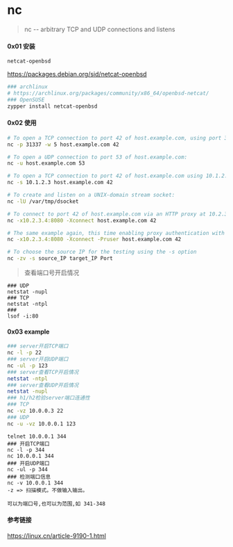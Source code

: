 # nc

> nc -- arbitrary TCP and UDP connections and listens

#### 0x01 安装

`netcat-openbsd`

https://packages.debian.org/sid/netcat-openbsd

```bash
### archlinux
# https://archlinux.org/packages/community/x86_64/openbsd-netcat/
### OpenSUSE
zypper install netcat-openbsd
```

#### 0x02 使用

```bash
# To open a TCP connection to port 42 of host.example.com, using port 31337 as the source port, with a timeout of 5 seconds:
nc -p 31337 -w 5 host.example.com 42

# To open a UDP connection to port 53 of host.example.com:
nc -u host.example.com 53

# To open a TCP connection to port 42 of host.example.com using 10.1.2.3 as the IP for the local end of the connection:
nc -s 10.1.2.3 host.example.com 42

# To create and listen on a UNIX-domain stream socket:
nc -lU /var/tmp/dsocket

# To connect to port 42 of host.example.com via an HTTP proxy at 10.2.3.4, port 8080. This example could also be used by ssh(1); see the ProxyCommand directive in ssh_config(5) for more information.
nc -x10.2.3.4:8080 -Xconnect host.example.com 42

# The same example again, this time enabling proxy authentication with username "ruser" if the proxy requires it:
nc -x10.2.3.4:8080 -Xconnect -Pruser host.example.com 42

# To choose the source IP for the testing using the -s option
nc -zv -s source_IP target_IP Port
```

> 查看端口号开启情况

```shell
### UDP
netstat -nupl
### TCP
netstat -ntpl
###
lsof -i:80
```

#### 0x03 example

```bash
### server开启TCP端口
nc -l -p 22
### server开启UDP端口
nc -ul -p 123
### server查看TCP开启情况
netstat -ntpl
### server查看UDP开启情况
netstat -nupl
### h1/h2检验server端口连通性
### TCP
nc -vz 10.0.0.3 22
### UDP
nc -u -vz 10.0.0.1 123
```

```shell
telnet 10.0.0.1 344
### 开启TCP端口
nc -l -p 344
nc 10.0.0.1 344
### 开启UDP端口
nc -ul -p 344
### 检测端口信息
nc -v 10.0.0.1 344
-z => 扫描模式。不做输入输出。

可以为端口号,也可以为范围,如 341-348
```

#### 参考链接

<https://linux.cn/article-9190-1.html>
